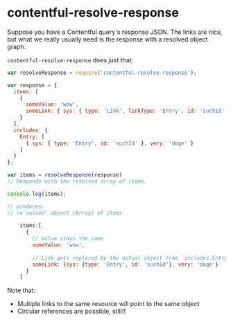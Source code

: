 # contentful-resolve-response

Suppose you have a Contentful query's response JSON. The links are
nice, but what we really usually need is the response with a resolved
object graph.

`contentful-resolve-response` does just that:

``` js
var resolveResponse = require('contentful-resolve-response');

var response = {
  items: [
    {
      someValue: 'wow',
      someLink: { sys: { type: 'Link', linkType: 'Entry', id: 'suchId' } }
    }
  ],
  includes: {
    Entry: [
      { sys: { type: 'Entry', id: 'suchId' }, very: 'doge' }
    ]
  }
};

var items = resolveResponse(response)
// Responds with the resolved array of items.

console.log(items);

// produces:
// re`solved` object [Array] of items.
    
    items:[
      {
        // Value stays the same
        someValue: 'wow',
        
        // Link gets replaced by the actual object from `includes.Entry`
        someLink: {sys: {type: 'Entry', id: 'suchId'}, very: 'doge'}
      }
    ]
```

Note that:

- Multiple links to the same resource will point to the same object
- Circular references are possible, still!!
